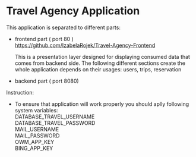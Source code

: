 # Travel Agency Application

This application is separated to different parts:
- frontend part ( port 80 ) <br>
https://github.com/IzabelaRojek/Travel-Agency-Frontend

  This is a presentation layer designed for displaying consumed data that comes from backend side.
  The following different sections create the whole application depends on their usages: users, trips, reservation
  
  
- backend part ( port 8080)

Instruction:
- To ensure that application will work properly you should aplly following system variables: <br>
DATABASE_TRAVEL_USERNAME <br>
DATABASE_TRAVEL_PASSWORD<br>
MAIL_USERNAME<br>
MAIL_PASSWORD<br>
OWM_APP_KEY<br>
BING_APP_KEY